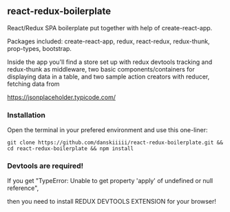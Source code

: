 ## react-redux-boilerplate ##

React/Redux SPA boilerplate put together with help of create-react-app.

Packages included: 
create-react-app, redux, react-redux, redux-thunk, prop-types, bootstrap. 

Inside the app you'll find a store set up with redux devtools tracking and redux-thunk as middleware,
two basic components/containers for displaying data in a table,
and two sample action creators with reducer, fetching data from

https://jsonplaceholder.typicode.com/



### Installation ###

Open the terminal in your prefered environment and use this one-liner:
```
git clone https://github.com/danskiiiii/react-redux-boilerplate.git && cd react-redux-boilerplate && npm install

```

###  Devtools are required! ###

If you get "TypeError: Unable to get property 'apply' of undefined or null reference",

then you need to install REDUX DEVTOOLS EXTENSION for your browser!

